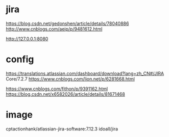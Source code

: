 # jira
https://blog.csdn.net/gedonshen/article/details/78040886
http://www.cnblogs.com/aeip/p/9481612.html

http://127.0.0.1:8080

# config
https://translations.atlassian.com/dashboard/download?lang=zh_CN#/JIRA Core/7.2.7
https://www.cnblogs.com/lion.net/p/6281668.html

https://www.cnblogs.com/fithon/p/9391162.html
https://blog.csdn.net/x6582026/article/details/81671468

# image
cptactionhank/atlassian-jira-software:7.12.3
idoall/jira
